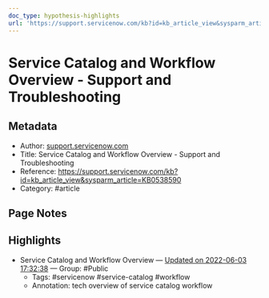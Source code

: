 ```yaml
---
doc_type: hypothesis-highlights
url: 'https://support.servicenow.com/kb?id=kb_article_view&sysparm_article=KB0538590'
---
```


# Service Catalog and Workflow Overview - Support and Troubleshooting

## Metadata
- Author: [support.servicenow.com]()
- Title: Service Catalog and Workflow Overview - Support and Troubleshooting
- Reference: https://support.servicenow.com/kb?id=kb_article_view&sysparm_article=KB0538590
- Category: #article

## Page Notes
## Highlights
- Service Catalog and Workflow Overview — [Updated on 2022-06-03 17:32:38](https://hyp.is/sLvPwuOEEeyzx6dM3KfW-Q/support.servicenow.com/kb?id=kb_article_view&sysparm_article=KB0538590) — Group: #Public
    - Tags:  #servicenow  #service-catalog  #workflow 
    - Annotation: tech overview of service catalog workflow


